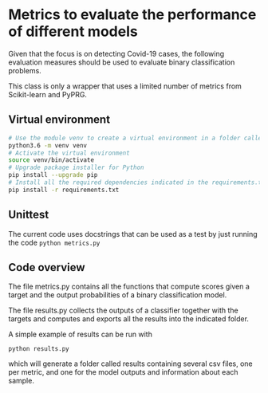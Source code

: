 # Metrics to evaluate the performance of different models

Given that the focus is on detecting Covid-19 cases, the following evaluation
measures should be used to evaluate binary classification problems.

This class is only a wrapper that uses a limited number of metrics from
Scikit-learn and PyPRG.

## Virtual environment

```bash
# Use the module venv to create a virtual environment in a folder called venv
python3.6 -m venv venv
# Activate the virtual environment
source venv/bin/activate
# Upgrade package installer for Python
pip install --upgrade pip
# Install all the required dependencies indicated in the requirements.txt file
pip install -r requirements.txt
```

## Unittest

The current code uses docstrings that can be used as a test by just running the
code `python metrics.py`

## Code overview

The file metrics.py contains all the functions that compute scores given a
target and the output probabilities of a binary classification model.

The file results.py collects the outputs of a classifier together with the
targets and computes and exports all the results into the indicated folder.

A simple example of results can be run with

```
python results.py
```

which will generate a folder called results containing several csv files, one
per metric, and one for the model outputs and information about each sample.
